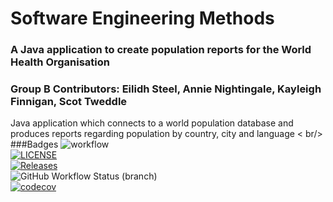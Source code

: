 # Software Engineering Methods
### A Java application to create population reports for the World Health Organisation
### Group B Contributors: Eilidh Steel, Annie Nightingale, Kayleigh Finnigan, Scot Tweddle
Java application which connects to a world population database and produces reports regarding population by country, city and language < br/>
###Badges
![workflow](https://github.com/eilidhsteel/semGroup/actions/workflows/main.yml/badge.svg) <br />
[![LICENSE](https://img.shields.io/github/license/eilidhsteel/semGroup.svg?style=flat-square)](https://github.com/eilidhsteel/semGroup/blob/master/LICENSE) <br />
[![Releases](https://img.shields.io/github/release/eilidhsteel/semGroup/all.svg?style=flat-square)](https://github.com/eilidhsteel/semGroup/releases) <br />
![GitHub Workflow Status (branch)](https://img.shields.io/github/workflow/status/eilidhsteel/semGroup/A%20workflow%20for%20my%20Hello%20World%20App/develop) <br />
[![codecov](https://codecov.io/gh/eilidhsteel/semGroup/branch/master/graph/badge.svg?token=8QLQN8HV4K)](https://codecov.io/gh/eilidhsteel/semGroup)